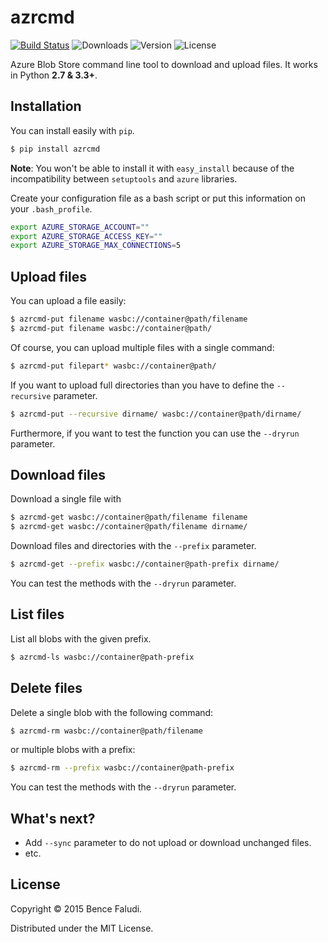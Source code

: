 # azrcmd

[![Build Status](https://travis-ci.org/bfaludi/azrcmd.svg)](https://travis-ci.org/bfaludi/azrcmd)
![Downloads](https://img.shields.io/pypi/dm/azrcmd.svg)
![Version](https://img.shields.io/pypi/v/azrcmd.svg)
![License](https://img.shields.io/pypi/l/azrcmd.svg)

Azure Blob Store command line tool to download and upload files. It works in Python **2.7 & 3.3+**.

## Installation

You can install easily with `pip`.

```bash
$ pip install azrcmd
```

**Note**: You won't be able to install it with `easy_install` because of the incompatibility between `setuptools` and `azure` libraries. 

Create your configuration file as a bash script or put this information on your `.bash_profile`.

```sh
export AZURE_STORAGE_ACCOUNT=""
export AZURE_STORAGE_ACCESS_KEY=""
export AZURE_STORAGE_MAX_CONNECTIONS=5
```

## Upload files

You can upload a file easily:

```bash
$ azrcmd-put filename wasbc://container@path/filename
$ azrcmd-put filename wasbc://container@path/
```

Of course, you can upload multiple files with a single command:

```bash
$ azrcmd-put filepart* wasbc://container@path/
```

If you want to upload full directories than you have to define the `--recursive` parameter.

```bash
$ azrcmd-put --recursive dirname/ wasbc://container@path/dirname/
```

Furthermore, if you want to test the function you can use the `--dryrun` parameter.

## Download files

Download a single file with

```bash
$ azrcmd-get wasbc://container@path/filename filename
$ azrcmd-get wasbc://container@path/filename dirname/
```

Download files and directories with the `--prefix` parameter.

```bash
$ azrcmd-get --prefix wasbc://container@path-prefix dirname/
```

You can test the methods with the `--dryrun` parameter.

## List files

List all blobs with the given prefix.

```bash
$ azrcmd-ls wasbc://container@path-prefix
```

## Delete files

Delete a single blob with the following command:

```bash
$ azrcmd-rm wasbc://container@path/filename
```

or multiple blobs with a prefix:

```bash
$ azrcmd-rm --prefix wasbc://container@path-prefix
```

You can test the methods with the `--dryrun` parameter.

## What's next?

- Add `--sync` parameter to do not upload or download unchanged files.
- etc.

## License

Copyright © 2015 Bence Faludi.

Distributed under the MIT License.
